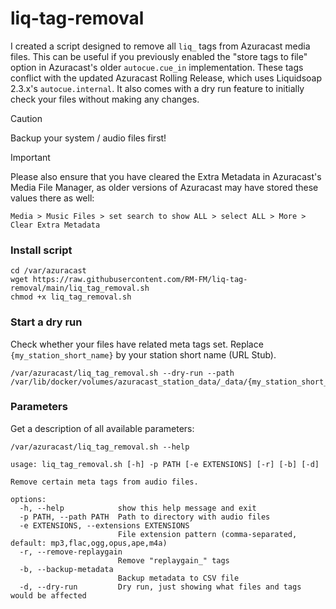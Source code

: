 # liq-tag-removal

I created a script designed to remove all `liq_` tags from Azuracast media files. This can be useful if you previously enabled the "store tags to file" option in Azuracast's older `autocue.cue_in` implementation. These tags conflict with the updated Azuracast Rolling Release, which uses Liquidsoap 2.3.x's `autocue.internal`. It also comes with a dry run feature to initially check your files without making any changes.


>[!CAUTION]
>Backup your system / audio files first!

> [!IMPORTANT]
> Please also ensure that you have cleared the Extra Metadata in Azuracast's Media File Manager, as older versions of Azuracast may have stored these values there as well:
>
>`Media > Music Files > set search to show ALL > select ALL > More > Clear Extra Metadata`

### Install script
```
cd /var/azuracast
wget https://raw.githubusercontent.com/RM-FM/liq-tag-removal/main/liq_tag_removal.sh
chmod +x liq_tag_removal.sh
``` 
   
### Start a dry run

Check whether your files have related meta tags set. Replace `{my_station_short_name}` by your station short name (URL Stub).
```
/var/azuracast/liq_tag_removal.sh --dry-run --path /var/lib/docker/volumes/azuracast_station_data/_data/{my_station_short_name}/media`
```

### Parameters

Get a description of all available parameters:
```
/var/azuracast/liq_tag_removal.sh --help
```

```
usage: liq_tag_removal.sh [-h] -p PATH [-e EXTENSIONS] [-r] [-b] [-d]

Remove certain meta tags from audio files.

options:
  -h, --help            show this help message and exit
  -p PATH, --path PATH  Path to directory with audio files
  -e EXTENSIONS, --extensions EXTENSIONS
                        File extension pattern (comma-separated, default: mp3,flac,ogg,opus,ape,m4a)
  -r, --remove-replaygain
                        Remove "replaygain_" tags
  -b, --backup-metadata
                        Backup metadata to CSV file
  -d, --dry-run         Dry run, just showing what files and tags would be affected
```
